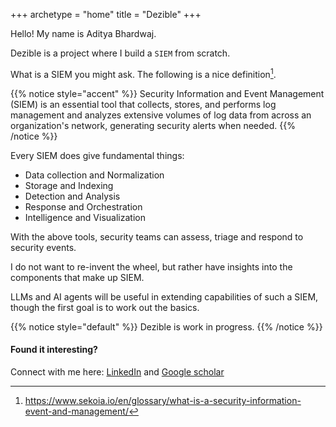 +++
archetype = "home"
title = "Dezible"
+++

Hello! My name is Aditya Bhardwaj.

Dezible is a project where I build a ```SIEM``` from scratch.

What is a SIEM you might ask. The following is a nice definition[^1].

{{% notice style="accent" %}}
Security Information and Event Management (SIEM) is an essential tool that collects, stores, and performs log management and analyzes extensive volumes of log data from across an organization's network, generating security alerts when needed.
{{% /notice %}}

Every SIEM does give fundamental things:

- Data collection and Normalization
- Storage and Indexing
- Detection and Analysis
- Response and Orchestration
- Intelligence and Visualization

With the above tools, security teams can assess, triage and respond to security events.

I do not want to re-invent the wheel, but rather have insights into the components that make up SIEM.

LLMs and AI agents will be useful in extending capabilities of such a SIEM, though the first goal is to work out the basics.

{{% notice style="default" %}}
Dezible is work in progress.
{{% /notice %}}

[^1]: https://www.sekoia.io/en/glossary/what-is-a-security-information-event-and-management/

#### Found it interesting?

Connect with me here: [LinkedIn](https://www.linkedin.com/in/ab4dev/) and [Google scholar](https://scholar.google.com/citations?user=GnGK9eIAAAAJ&hl=en)